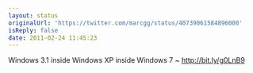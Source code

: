 ```yaml
---
layout: status
originalUrl: 'https://twitter.com/marcgg/status/40739061584896000'
isReply: false
date: 2011-02-24 11:45:23
---
```


Windows 3.1 inside Windows XP inside Windows 7 ~ http://bit.ly/g0LnB9

